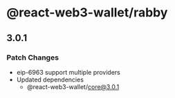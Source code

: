 # @react-web3-wallet/rabby

## 3.0.1

### Patch Changes

- eip-6963 support multiple providers
- Updated dependencies
  - @react-web3-wallet/core@3.0.1
